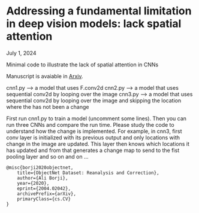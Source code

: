 Addressing a fundamental limitation in deep vision models: lack spatial attention
=====================
July 1, 2024

Minimal code to illustrate the lack of spatial attention in CNNs


Manuscript is avaiable in [Arxiv](https://arxiv.xx).



cnn1.py --> a model that uses F.conv2d
cnn2.py --> a model that uses sequential conv2d by looping over the image
cnn3.py --> a model that uses sequential conv2d by looping over the image and skipping the location where the has not been a change

First run cnn1.py to train a model (uncomment some lines). Then you can run three CNNs and compare the run time. 
Please study the code to understand how the change is implemented. For example, in cnn3, first conv layer is initialized 
with its previous output and only locations with change in the image are updated. This layer then knows which locations it has updated 
and from that generates a change map to send to the fist pooling layer and so on and on ...

```
@misc{borji2020objectnet,
    title={ObjectNet Dataset: Reanalysis and Correction},
    author={Ali Borji},
    year={2020},
    eprint={2004.02042},
    archivePrefix={arXiv},
    primaryClass={cs.CV}
}
```
